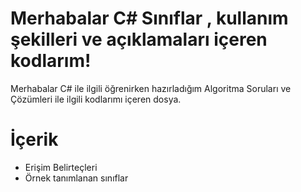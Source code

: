 # Merhabalar C# Sınıflar  , kullanım şekilleri ve  açıklamaları içeren kodlarım!

Merhabalar C# ile ilgili öğrenirken hazırladığım Algoritma Soruları ve Çözümleri ile ilgili kodlarımı içeren dosya. 


# İçerik

- Erişim Belirteçleri
- Örnek tanımlanan sınıflar